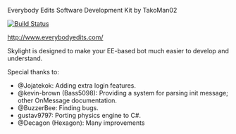 Everybody Edits Software Development Kit by TakoMan02<br>

[![Build Status](https://travis-ci.org/Decagon/Skylight.svg?branch=master)](https://travis-ci.org/Decagon/Skylight)

http://www.everybodyedits.com/</br>

Skylight is designed to make your EE-based bot much easier to develop and understand.<br>

Special thanks to:<br>
<ul>
<li>@Jojatekok: Adding extra login features.</li>
<li>@kevin-brown (Bass5098): Providing a system for parsing init message; other OnMessage documentation.</li>
<li>@BuzzerBee: Finding bugs.</li>
<li>gustav9797: Porting physics engine to C#.</li>
<li>@Decagon (Hexagon): Many improvements</li>
</ul>
